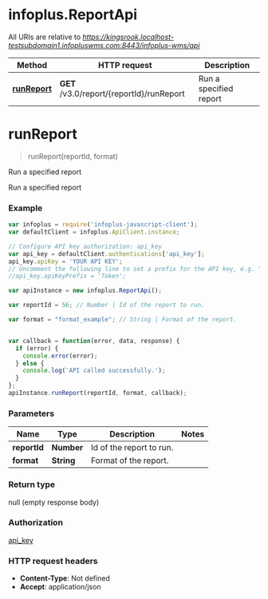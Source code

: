 # infoplus.ReportApi

All URIs are relative to *https://kingsrook.localhost-testsubdomain1.infopluswms.com:8443/infoplus-wms/api*

Method | HTTP request | Description
------------- | ------------- | -------------
[**runReport**](ReportApi.md#runReport) | **GET** /v3.0/report/{reportId}/runReport | Run a specified report


<a name="runReport"></a>
# **runReport**
> runReport(reportId, format)

Run a specified report

Run a specified report

### Example
```javascript
var infoplus = require('infoplus-javascript-client');
var defaultClient = infoplus.ApiClient.instance;

// Configure API key authorization: api_key
var api_key = defaultClient.authentications['api_key'];
api_key.apiKey = 'YOUR API KEY';
// Uncomment the following line to set a prefix for the API key, e.g. "Token" (defaults to null)
//api_key.apiKeyPrefix = 'Token';

var apiInstance = new infoplus.ReportApi();

var reportId = 56; // Number | Id of the report to run.

var format = "format_example"; // String | Format of the report.


var callback = function(error, data, response) {
  if (error) {
    console.error(error);
  } else {
    console.log('API called successfully.');
  }
};
apiInstance.runReport(reportId, format, callback);
```

### Parameters

Name | Type | Description  | Notes
------------- | ------------- | ------------- | -------------
 **reportId** | **Number**| Id of the report to run. | 
 **format** | **String**| Format of the report. | 

### Return type

null (empty response body)

### Authorization

[api_key](../README.md#api_key)

### HTTP request headers

 - **Content-Type**: Not defined
 - **Accept**: application/json


